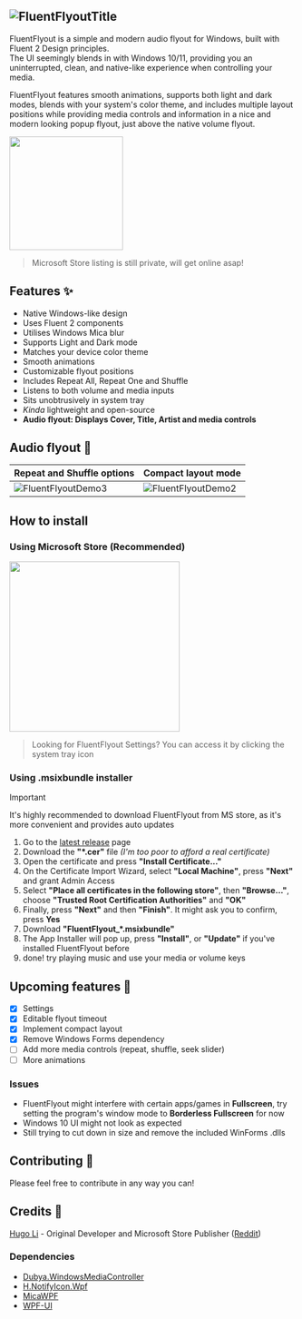 ![FluentFlyoutTitle](https://github.com/user-attachments/assets/56e921ff-e463-4ab3-b687-92f248dc727e)
---
FluentFlyout is a simple and modern audio flyout for Windows, built with Fluent 2 Design principles.  
The UI seemingly blends in with Windows 10/11, providing you an uninterrupted, clean, and native-like experience when controlling your media.  

FluentFlyout features smooth animations, supports both light and dark modes, blends with your system's color theme, and includes multiple layout positions while providing media controls and information in a nice and modern looking popup flyout, just above the native volume flyout.  

<a href="https://apps.microsoft.com/detail/9N45NSM4TNBP?mode=direct">
	<img src="https://get.microsoft.com/images/en-us%20dark.svg" width="200"/>
</a>

> Microsoft Store listing is still private, will get online asap!

## Features ✨
- Native Windows-like design
- Uses Fluent 2 components
- Utilises Windows Mica blur
- Supports Light and Dark mode
- Matches your device color theme
- Smooth animations
- Customizable flyout positions
- Includes Repeat All, Repeat One and Shuffle
- Listens to both volume and media inputs
- Sits unobtrusively in system tray
- _Kinda_ lightweight and open-source
- **Audio flyout: Displays Cover, Title, Artist and media controls**  

## Audio flyout 🎵
|Repeat and Shuffle options|Compact layout mode|
|-|-|
|![FluentFlyoutDemo3](https://github.com/user-attachments/assets/4dab1c12-594a-4785-bddc-0da1783bf1c8)|![FluentFlyoutDemo2](https://github.com/user-attachments/assets/39de69fe-54c8-4b22-880c-7f0370b8dd9c)|

## How to install
### Using Microsoft Store (Recommended)
<a href="https://apps.microsoft.com/detail/9N45NSM4TNBP?mode=direct">
	<img src="https://get.microsoft.com/images/en-us%20dark.svg" width="300"/>
</a>

> Looking for FluentFlyout Settings? You can access it by clicking the system tray icon
### Using .msixbundle installer
> [!Important]
> It's highly recommended to download FluentFlyout from MS store, as it's more convenient and provides auto updates
1. Go to the [latest release](https://github.com/unchihugo/FluentFlyout/releases/latest) page
2. Download the **"*.cer"** file *(I'm too poor to afford a real certificate)*
3. Open the certificate and press **"Install Certificate..."**
4. On the Certificate Import Wizard, select **"Local Machine"**, press **"Next"** and grant Admin Access
5. Select **"Place all certificates in the following store"**, then **"Browse..."**, choose **"Trusted Root Certification Authorities"** and **"OK"**
6. Finally, press **"Next"** and then **"Finish"**. It might ask you to confirm, press **Yes**
7. Download **"FluentFlyout_*.msixbundle"**
8. The App Installer will pop up, press **"Install"**, or **"Update"** if you've installed FluentFlyout before
9. done! try playing music and use your media or volume keys

## Upcoming features 📝
- [x] Settings
- [x] Editable flyout timeout
- [x] Implement compact layout
- [x] Remove Windows Forms dependency
- [ ] Add more media controls (repeat, shuffle, seek slider)
- [ ] More animations
### Issues
- FluentFlyout might interfere with certain apps/games in **Fullscreen**, try setting the program's window mode to **Borderless Fullscreen** for now
- Windows 10 UI might not look as expected
- Still trying to cut down in size and remove the included WinForms .dlls

## Contributing 💖
Please feel free to contribute in any way you can!

## Credits 🙌
[Hugo Li](https://unchihugo.github.io) - Original Developer and Microsoft Store Publisher ([Reddit](https://www.reddit.com/user/KingHugoLi/))
### Dependencies
- [Dubya.WindowsMediaController](https://github.com/DubyaDude/WindowsMediaController)
- [H.NotifyIcon.Wpf](https://github.com/HavenDV/H.NotifyIcon)
- [MicaWPF](https://github.com/Simnico99/MicaWPF)
- [WPF-UI](https://github.com/lepoco/wpfui)
